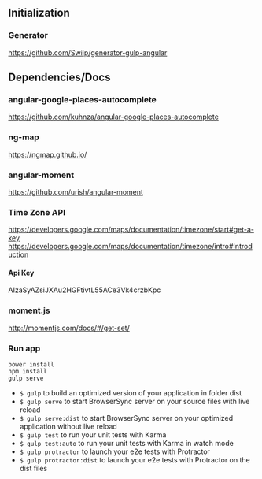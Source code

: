 ## Initialization

### Generator
https://github.com/Swiip/generator-gulp-angular


## Dependencies/Docs

### angular-google-places-autocomplete
https://github.com/kuhnza/angular-google-places-autocomplete

### ng-map
https://ngmap.github.io/

### angular-moment
https://github.com/urish/angular-moment


### Time Zone API
https://developers.google.com/maps/documentation/timezone/start#get-a-key
https://developers.google.com/maps/documentation/timezone/intro#Introduction

#### Api Key
AIzaSyAZsiJXAu2HGFtivtL55ACe3Vk4crzbKpc

### moment.js
http://momentjs.com/docs/#/get-set/

### Run app
```
bower install
npm install
gulp serve
```

- `$ gulp` to build an optimized version of your application in folder dist
- `$ gulp serve` to start BrowserSync server on your source files with live reload
- `$ gulp serve:dist` to start BrowserSync server on your optimized application without live reload
- `$ gulp test` to run your unit tests with Karma
- `$ gulp test:auto` to run your unit tests with Karma in watch mode
- `$ gulp protractor` to launch your e2e tests with Protractor
- `$ gulp protractor:dist` to launch your e2e tests with Protractor on the dist files
